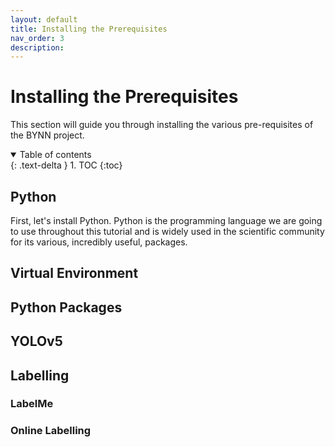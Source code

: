 ```yaml
---
layout: default
title: Installing the Prerequisites
nav_order: 3
description:
---
```


# Installing the Prerequisites

This section will guide you through installing the various pre-requisites of the BYNN project.

<details open markdown="block">
  <summary>
    Table of contents
  </summary>
  {: .text-delta }
1. TOC
{:toc}
</details>

## Python

First, let's install Python. Python is the programming language we are going to use throughout this tutorial and is widely used in the scientific community for its various, incredibly useful, packages.

## Virtual Environment

## Python Packages

## YOLOv5

## Labelling

### LabelMe

### Online Labelling
